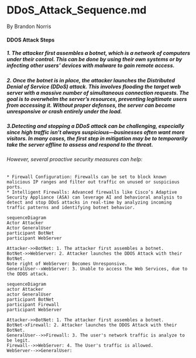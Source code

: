 # DDoS_Attack_Sequence.md
By Brandon Norris

#### DDOS Attack Steps
#####	1. The attacker first assembles a botnet, which is a network of computers under their control. This can be done by using their own systems or by infecting other users’ devices with malware to gain remote access. 
#####	2. Once the botnet is in place, the attacker launches the Distributed Denial of Service (DDoS) attack. This involves flooding the target web server with a massive number of simultaneous connection requests. The goal is to overwhelm the server’s resources, preventing legitimate users from accessing it. Without proper defenses, the server can become unresponsive or crash entirely under the load.
#####	3.Detecting and stopping a DDoS attack can be challenging, especially since high traffic isn’t always suspicious—businesses often want more visitors. In many cases, the first step in mitigation may be to temporarily take the server offline to assess and respond to the threat.
######	However, several proactive security measures can help:
	* Firewall Configuration: Firewalls can be set to block known malicious IP ranges and filter out traffic on unused or suspicious ports.
	* Intelligent Firewalls: Advanced firewalls like Cisco’s Adaptive Security Appliance (ASA) can leverage AI and behavioral analysis to detect and stop DDoS attacks in real-time by analyzing incoming traffic patterns and identifying botnet behavior.



```mermaid
sequenceDiagram
Actor Attacker
Actor GeneralUser
participant BotNet
participant WebServer

Attacker->>BotNet: 1. The attacker first assembles a botnet.
BotNet->>WebServer: 2. Attacker launches the DDOS Attack with their BotNet.
Note right of WebServer: Becomes Unresponsive.
GeneralUser--xWebServer: 3. Unable to access the Web Services, due to the DDOS attack.
```

```mermaid
sequenceDiagram
actor Attacker
actor GeneralUser
participant BotNet
participant Firewall
participant WebServer

Attacker->>BotNet: 1. The attacker first assembles a botnet.
BotNet-xFirewall: 2. Attacker launches the DDOS Attack with their BotNet.
GeneralUser-->>Firewall: 3. The user's network traffic is analyze to be legit.
Firewall-->>WebServer: 4. The User's traffic is allowed.
WebServer-->>GeneralUser:
```

